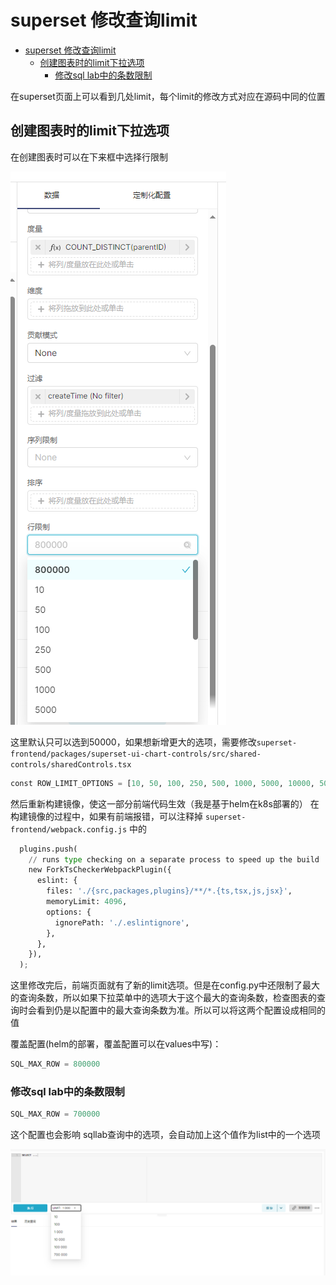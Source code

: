 # superset 修改查询limit

<!-- @import "[TOC]" {cmd="toc" depthFrom=1 depthTo=6 orderedList=false} -->

<!-- code_chunk_output -->

- [superset 修改查询limit](#superset-修改查询limit)
  - [创建图表时的limit下拉选项](#创建图表时的limit下拉选项)
    - [修改sql lab中的条数限制](#修改sql-lab中的条数限制)

<!-- /code_chunk_output -->


在superset页面上可以看到几处limit，每个limit的修改方式对应在源码中同的位置

## 创建图表时的limit下拉选项

在创建图表时可以在下来框中选择行限制

![picture 0](asset_IMG/superset_changeLimit/IMG_20240116-160344380.png)  

这里默认只可以选到50000，如果想新增更大的选项，需要修改`superset-frontend/packages/superset-ui-chart-controls/src/shared-controls/sharedControls.tsx`

```py
const ROW_LIMIT_OPTIONS = [10, 50, 100, 250, 500, 1000, 5000, 10000, 50000, 800000];
```

然后重新构建镜像，使这一部分前端代码生效（我是基于helm在k8s部署的）
在构建镜像的过程中，如果有前端报错，可以注释掉 `superset-frontend/webpack.config.js` 中的

```py
  plugins.push(
    // runs type checking on a separate process to speed up the build
    new ForkTsCheckerWebpackPlugin({
      eslint: {
        files: './{src,packages,plugins}/**/*.{ts,tsx,js,jsx}',
        memoryLimit: 4096,
        options: {
          ignorePath: './.eslintignore',
        },
      },
    }),
  );
```

这里修改完后，前端页面就有了新的limit选项。但是在config.py中还限制了最大的查询条数，所以如果下拉菜单中的选项大于这个最大的查询条数，检查图表的查询时会看到仍是以配置中的最大查询条数为准。所以可以将这两个配置设成相同的值

覆盖配置(helm的部署，覆盖配置可以在values中写)：

```py
SQL_MAX_ROW = 800000
```

### 修改sql lab中的条数限制

```py
SQL_MAX_ROW = 700000
```

这个配置也会影响 sqllab查询中的选项，会自动加上这个值作为list中的一个选项

![picture 1](asset_IMG/superset_changeLimit/IMG_20240116-162127004.png)  

